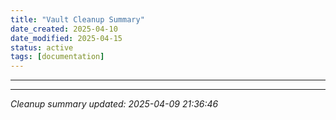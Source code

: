 ```yaml
---
title: "Vault Cleanup Summary"
date_created: 2025-04-10
date_modified: 2025-04-15
status: active
tags: [documentation]
---
```


---

---


*Cleanup summary updated: 2025-04-09 21:36:46*
